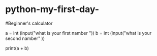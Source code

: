# python-my-first-day-
#Beginner's calculator

a = int (input("what is your first namber "))
b = int (input("what is your second namber" ))

print(a + b)
